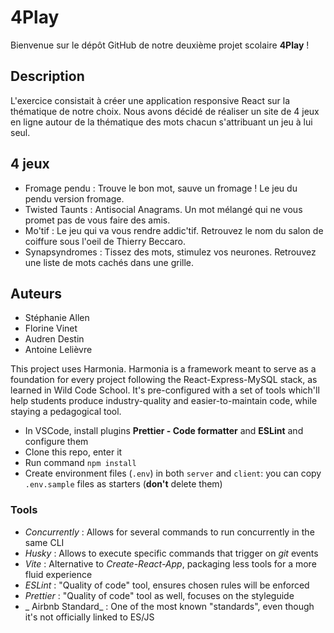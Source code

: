 # 4Play

Bienvenue sur le dépôt GitHub de notre deuxième projet scolaire **4Play** !

## Description

L'exercice consistait à créer une application responsive React sur la thématique de notre choix.
Nous avons décidé de réaliser un site de 4 jeux en ligne autour de la thématique des mots chacun s'attribuant un jeu à lui seul.


## 4 jeux

- Fromage pendu : Trouve le bon mot, sauve un fromage ! Le jeu du pendu version fromage.
- Twisted Taunts : Antisocial Anagrams. Un mot mélangé qui ne vous promet pas de vous faire des amis.
- Mo'tif : Le jeu qui va vous rendre addic'tif. Retrouvez le nom du salon de coiffure sous l'oeil de Thierry Beccaro.
- Synapsyndromes : Tissez des mots, stimulez vos neurones. Retrouvez une liste de mots cachés dans une grille.


## Auteurs

- Stéphanie Allen
- Florine Vinet
- Audren Destin
- Antoine Lelièvre


This project uses Harmonia. Harmonia is a framework meant to serve as a foundation for every project following the React-Express-MySQL stack, as learned in Wild Code School.
It's pre-configured with a set of tools which'll help students produce industry-quality and easier-to-maintain code, while staying a pedagogical tool.

- In VSCode, install plugins **Prettier - Code formatter** and **ESLint** and configure them
- Clone this repo, enter it
- Run command `npm install`
- Create environment files (`.env`) in both `server` and `client`: you can copy `.env.sample` files as starters (**don't** delete them)


### Tools

- _Concurrently_ : Allows for several commands to run concurrently in the same CLI
- _Husky_ : Allows to execute specific commands that trigger on _git_ events
- _Vite_ : Alternative to _Create-React-App_, packaging less tools for a more fluid experience
- _ESLint_ : "Quality of code" tool, ensures chosen rules will be enforced
- _Prettier_ : "Quality of code" tool as well, focuses on the styleguide
- _ Airbnb Standard_ : One of the most known "standards", even though it's not officially linked to ES/JS
